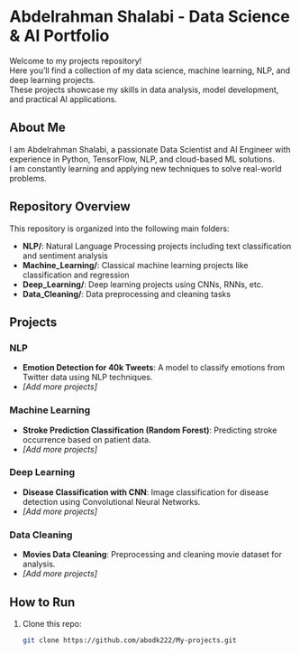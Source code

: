 # Abdelrahman Shalabi - Data Science & AI Portfolio

Welcome to my projects repository!  
Here you’ll find a collection of my data science, machine learning, NLP, and deep learning projects.  
These projects showcase my skills in data analysis, model development, and practical AI applications.

## About Me

I am Abdelrahman Shalabi, a passionate Data Scientist and AI Engineer with experience in Python, TensorFlow, NLP, and cloud-based ML solutions.  
I am constantly learning and applying new techniques to solve real-world problems.

## Repository Overview

This repository is organized into the following main folders:

- **NLP/**: Natural Language Processing projects including text classification and sentiment analysis  
- **Machine_Learning/**: Classical machine learning projects like classification and regression  
- **Deep_Learning/**: Deep learning projects using CNNs, RNNs, etc.  
- **Data_Cleaning/**: Data preprocessing and cleaning tasks

## Projects

### NLP

- **Emotion Detection for 40k Tweets**: A model to classify emotions from Twitter data using NLP techniques.  
- *[Add more projects]*

### Machine Learning

- **Stroke Prediction Classification (Random Forest)**: Predicting stroke occurrence based on patient data.  
- *[Add more projects]*

### Deep Learning

- **Disease Classification with CNN**: Image classification for disease detection using Convolutional Neural Networks.  
- *[Add more projects]*

### Data Cleaning

- **Movies Data Cleaning**: Preprocessing and cleaning movie dataset for analysis.  
- *[Add more projects]*

## How to Run

1. Clone this repo:  
   ```bash
   git clone https://github.com/abodk222/My-projects.git
